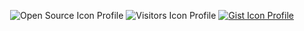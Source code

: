 <p align='center'>
 
<img Alt="Open Source Icon Profile" title="Open Source Icon Profile" src="https://badgen.net/badge/Open%20Source%20%3F/Yes%21/blue">
 
<img Alt="Visitors Icon Profile" title="Visitors Icon Profile" src="https://hits.seeyoufarm.com/api/count/incr/badge.svg?url=https%3A%2F%2Fgithub.com%2Flucioerlan&count_bg=%23E71A18&title_bg=%23555555&icon=dependabot.svg&icon_color=%23E7E7E7&title=views&edge_flat=false">

<a href="https://gist.github.com/lucioerlan" target="_blank" rel="noopener">
<img Alt="Gist Icon Profile" title="Gist Icon Profile" src="https://img.shields.io/badge/-All my Gist-555859?style=flat-square&logo=Github&logoColor=white&link=https://gist.github.com/lucioerlan">  </a> 
 
<p/>

